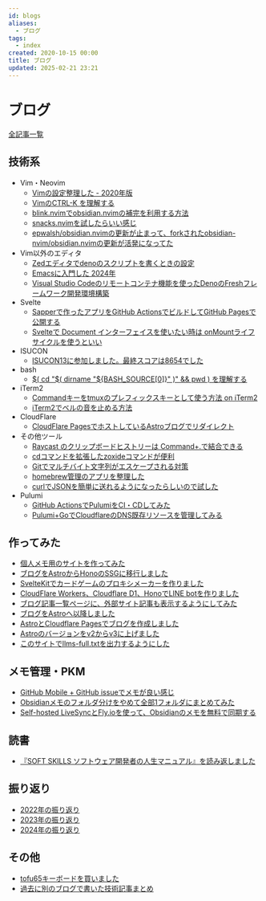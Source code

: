 ```yaml
---
id: blogs
aliases:
  - ブログ
tags:
  - index
created: 2020-10-15 00:00
title: ブログ
updated: 2025-02-21 23:21
---
```


# ブログ

[全記事一覧](/blog)

## 技術系

- Vim・Neovim
    - [Vimの設定整理した - 2020年版](blog/vim-configurations-2020.md)
    - [VimのCTRL-K <Space>を理解する](blog/understanding-vim-ctrl-k-space.md)
    - [blink.nvimでobsidian.nvimの補完を利用する方法](blog/20250212090856.md)
    - [snacks.nvimを試したらいい感じ](blog/20250213233832.md)
    - [epwalsh/obsidian.nvimの更新が止まって、forkされたobsidian-nvim/obsidian.nvimの更新が活発になってた](blog/20250306081644.md)
- Vim以外のエディタ
    - [Zedエディタでdenoのスクリプトを書くときの設定](blog/zed-editor-settings-for-deno.md)
    - [Emacsに入門した 2024年](blog/getting-started-emacs-2024.md)
    - [Visual Studio Codeのリモートコンテナ機能を使ったDenoのFreshフレームワーク開発環境構築](blog/vscode-remote-container-deno-fresh-setup.md)
- Svelte
    - [Sapperで作ったアプリをGitHub ActionsでビルドしてGitHub Pagesで公開する](blog/deploy-sapper-app-with-github-actions-to-pages.md)
    - [Svelteで Document インターフェイスを使いたい時は onMountライフサイクルを使うといい](blog/svelte-document-interface-using-onmount.md)
- ISUCON
    - [ISUCON13に参加しました。最終スコアは8654でした](blog/isucon13.md)
- bash
    - [$( cd "$( dirname "${BASH_SOURCE[0]}" )" && pwd ) を理解する](blog/understanding-bash-source.md)
- iTerm2
    - [Commandキーをtmuxのプレフィックスキーとして使う方法 on iTerm2](blog/Command-as-tmux-prefix-key.md)
    - [iTerm2でベルの音を止める方法](blog/mute-iterm2-bell.md)
- CloudFlare
    - [CloudFlare PagesでホストしているAstroブログでリダイレクト](blog/setting-up-redirects-astro-cloudflare-pages.md)
- その他ツール
    - [Raycast のクリップボードヒストリーは Command+.で結合できる](blog/raycast-clipboard-history-merge-with-cmd-period.md)
    - [cdコマンドを拡張したzoxideコマンドが便利](blog/zoxide-a-convenient-extension-of-the-cd-command.md)
    - [Gitでマルチバイト文字列がエスケープされる対策](blog/avoid-multibyte-character-escape.md)
    - [homebrew管理のアプリを整理した](blog/20250223101856.md)
    - [curlでJSONを簡単に送れるようになったらしいので試した](blog/20250222161644.md)
- Pulumi
    - [GitHub ActionsでPulumiをCI・CDしてみた](blog/trying-cicd-with-pulumi-using-github-actions.md)
    - [Pulumi+GoでCloudflareのDNS既存リソースを管理してみる](blog/managing-and-importing-existing-cloudflare-dns-resources-pulumi-go.md)

## 作ってみた

- [個人メモ用のサイトを作ってみた](blog/20240609205514.md)
- [ブログをAstroからHonoのSSGに移行しました](blog/blog-migration-astro-to-hono.md)
- [SvelteKitでカードゲームのプロキシメーカーを作りました](blog/created-a-card-game-proxy-maker-with-SvelteKit.md)
- [CloudFlare Workers、Cloudflare D1、HonoでLINE botを作りました](blog/creating-line-bot-with-cloudflare-workers-d1-and-hono.md)
- [ブログ記事一覧ページに、外部サイト記事も表示するようにしてみた](blog/astro-blog-article-index-external-links.md)
- [ブログをAstroへ以降しました](blog/first-post.md)
- [AstroとCloudflare Pagesでブログを作成しました](blog/astro-and-cloudflare-pages-blog-creation.md)
- [Astroのバージョンをv2からv3に上げました](blog/update-astro-v2-to-v3.md)
- [このサイトでllms-full.txtを出力するようにした](blog/20250221222552.md)

## メモ管理・PKM

- [GitHub Mobile + GitHub issueでメモが良い感じ](blog/github-mobile-and-issue-as-memo.md)
- [Obsidianメモのフォルダ分けをやめて全部1フォルダにまとめてみた](blog/flat-obsidian-is-good.md)
- [Self-hosted LiveSyncとFly.ioを使って、Obsidianのメモを無料で同期する](blog/sync-obsidian-notes-free-Self-hosted-LiveSync-flyio.md)

## 読書

- [『SOFT SKILLS ソフトウェア開発者の人生マニュアル』を読み返しました](blog/reading-soft-skills-the-software-developers-life-manual.md)

## 振り返り

- [2022年の振り返り](blog/2022-summary.md)
- [2023年の振り返り](blog/2023-summary.md)
- [2024年の振り返り](blog/20250208234431.md)

## その他

- [tofu65キーボードを買いました](blog/tofu65-keyboard-review.md)
- [過去に別のブログで書いた技術記事まとめ](blog/past-technical-articles-collection.md)

